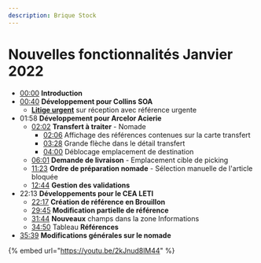 ```yaml
---
description: Brique Stock
---
```


# Nouvelles fonctionnalités Janvier 2022

* [00:00](https://youtu.be/2kJnud8lM44) **Introduction**&#x20;
* [00:40](https://youtu.be/2kJnud8lM44?t=40) **Développement pour Collins SOA**&#x20;
  * [**Litige urgent**](https://youtu.be/2kJnud8lM44?t=46) sur réception avec référence urgente&#x20;
* 01:58 **Développement pour Arcelor Acierie**&#x20;
  * [02:02](https://youtu.be/2kJnud8lM44?t=122) **Transfert à traiter** - Nomade&#x20;
    * [02:06](https://youtu.be/2kJnud8lM44?t=127) Affichage des références contenues sur la carte transfert&#x20;
    * [03:28](https://youtu.be/2kJnud8lM44?t=208) Grande flèche dans le détail transfert&#x20;
    * [04:00](https://youtu.be/2kJnud8lM44?t=240) Déblocage emplacement de destination&#x20;
  * [06:01](https://youtu.be/2kJnud8lM44?t=361) **Demande de livraison** - Emplacement cible de picking&#x20;
  * [11:23](https://youtu.be/2kJnud8lM44?t=684) **Ordre de préparation nomade** - Sélection manuelle de l'article bloquée&#x20;
  * [12:44](https://youtu.be/2kJnud8lM44?t=764) **Gestion des validations**&#x20;
* 22:13 **Développements pour le CEA LETI**&#x20;
  * [22:17](https://youtu.be/2kJnud8lM44?t=1338) **Création de référence en Brouillon**&#x20;
  * [29:45](https://youtu.be/2kJnud8lM44?t=1786) **Modification partielle de référence**&#x20;
  * [31:44](https://youtu.be/2kJnud8lM44?t=1905) **Nouveaux** champs dans la zone Informations&#x20;
  * [34:50](https://youtu.be/2kJnud8lM44?t=2090) Tableau **Références**&#x20;
* [35:39](https://youtu.be/2kJnud8lM44?t=2139) **Modifications générales sur le nomade**

{% embed url="https://youtu.be/2kJnud8lM44" %}
